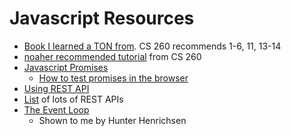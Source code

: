 # Javascript Resources
 - [Book I learned a TON from](http://eloquentjavascript.net/). CS 260 recommends 1-6, 11, 13-14
 - [noaher recommended tutorial](http://jsforcats.com/) from CS 260
 - [Javascript Promises](https://www.digitalocean.com/community/tutorials/understanding-javascript-promises)
   - [How to test promises in the browser](https://github.com/BYU-CS-260-Winter-2019/promises)
 - [Using REST API](https://github.com/BYUCS260/ajaxtutorial/blob/master/README.md)
 - [List](https://github.com/toddmotto/public-apis) of lots of REST APIs
 - [The Event Loop](https://www.youtube.com/watch?v=cCOL7MC4Pl0&t=922s)
   - Shown to me by Hunter Henrichsen
